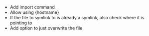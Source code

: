 - Add import command
- Allow using {hostname}
- If the file to symlink to is already a symlink, also check where it is pointing to
- Add option to just overwrite the file
